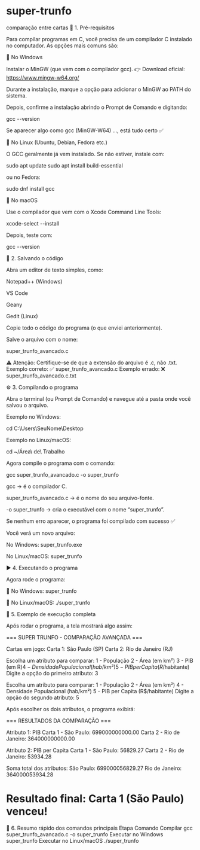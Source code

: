 # super-trunfo
comparação entre cartas
🧭 1. Pré-requisitos

Para compilar programas em C, você precisa de um compilador C instalado no computador.
As opções mais comuns são:

🔹 No Windows

Instalar o MinGW (que vem com o compilador gcc).
👉 Download oficial: https://www.mingw-w64.org/

Durante a instalação, marque a opção para adicionar o MinGW ao PATH do sistema.

Depois, confirme a instalação abrindo o Prompt de Comando e digitando:

gcc --version


Se aparecer algo como gcc (MinGW-W64) ..., está tudo certo ✅

🔹 No Linux (Ubuntu, Debian, Fedora etc.)

O GCC geralmente já vem instalado.
Se não estiver, instale com:

sudo apt update
sudo apt install build-essential


ou no Fedora:

sudo dnf install gcc

🔹 No macOS

Use o compilador que vem com o Xcode Command Line Tools:

xcode-select --install


Depois, teste com:

gcc --version

🧱 2. Salvando o código

Abra um editor de texto simples, como:

Notepad++ (Windows)

VS Code

Geany

Gedit (Linux)

Copie todo o código do programa (o que enviei anteriormente).

Salve o arquivo com o nome:

super_trunfo_avancado.c


⚠️ Atenção:
Certifique-se de que a extensão do arquivo é .c, não .txt.
Exemplo correto: ✅ super_trunfo_avancado.c
Exemplo errado: ❌ super_trunfo_avancado.c.txt

⚙️ 3. Compilando o programa

Abra o terminal (ou Prompt de Comando) e navegue até a pasta onde você salvou o arquivo.

Exemplo no Windows:

cd C:\Users\SeuNome\Desktop


Exemplo no Linux/macOS:

cd ~/Área\ de\ Trabalho


Agora compile o programa com o comando:

gcc super_trunfo_avancado.c -o super_trunfo


gcc → é o compilador C.

super_trunfo_avancado.c → é o nome do seu arquivo-fonte.

-o super_trunfo → cria o executável com o nome “super_trunfo”.

Se nenhum erro aparecer, o programa foi compilado com sucesso ✅

Você verá um novo arquivo:

No Windows: super_trunfo.exe

No Linux/macOS: super_trunfo

▶️ 4. Executando o programa

Agora rode o programa:

🔹 No Windows:
super_trunfo

🔹 No Linux/macOS:
./super_trunfo

🧠 5. Exemplo de execução completa

Após rodar o programa, a tela mostrará algo assim:

=== SUPER TRUNFO - COMPARAÇÃO AVANÇADA ===

Cartas em jogo:
Carta 1: São Paulo (SP)
Carta 2: Rio de Janeiro (RJ)

Escolha um atributo para comparar:
1 - População
2 - Área (em km²)
3 - PIB (em R$)
4 - Densidade Populacional (hab/km²)
5 - PIB per Capita (R$/habitante)
Digite a opção do primeiro atributo: 3

Escolha um atributo para comparar:
1 - População
2 - Área (em km²)
4 - Densidade Populacional (hab/km²)
5 - PIB per Capita (R$/habitante)
Digite a opção do segundo atributo: 5


Após escolher os dois atributos, o programa exibirá:

=== RESULTADOS DA COMPARAÇÃO ===

Atributo 1: PIB
Carta 1 - São Paulo: 699000000000.00
Carta 2 - Rio de Janeiro: 364000000000.00

Atributo 2: PIB per Capita
Carta 1 - São Paulo: 56829.27
Carta 2 - Rio de Janeiro: 53934.28

Soma total dos atributos:
São Paulo: 699000056829.27
Rio de Janeiro: 364000053934.28

Resultado final: Carta 1 (São Paulo) venceu!
===========================================

🧩 6. Resumo rápido dos comandos principais
Etapa	Comando
Compilar	gcc super_trunfo_avancado.c -o super_trunfo
Executar no Windows	super_trunfo
Executar no Linux/macOS	./super_trunfo
